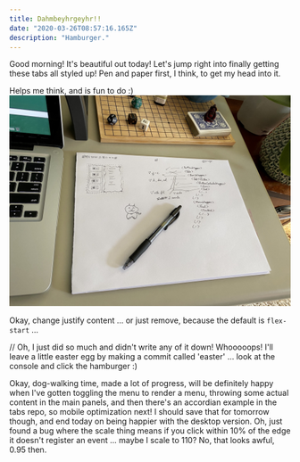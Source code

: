 ```yaml
---
title: Dahmbeyhrgeyhr!!
date: "2020-03-26T08:57:16.165Z"
description: "Hamburger."
---
```


Good morning! It's beautiful out today! Let's jump right into finally getting these tabs all styled up! Pen and paper first, I think, to get my head into it.

Helps me think, and is fun to do :) ![Pen and paper UI planning](./its-a-plan-stan.jpg)

Okay, change justify content ... or just remove, because the default is `flex-start` ...

// Oh, I just did so much and didn't write any of it down! Whooooops! I'll leave a little easter egg by making a commit called 'easter' ... look at the console and click the hamburger :)

Okay, dog-walking time, made a lot of progress, will be definitely happy when I've gotten toggling the menu to render a menu, throwing some actual content in the main panels, and then there's an accordian example in the tabs repo, so mobile optimization next! I should save that for tomorrow though, and end today on being happier with the desktop version. Oh, just found a bug where the scale thing means if you click within 10% of the edge it doesn't register an event ... maybe I scale to 110? No, that looks awful, 0.95 then.
